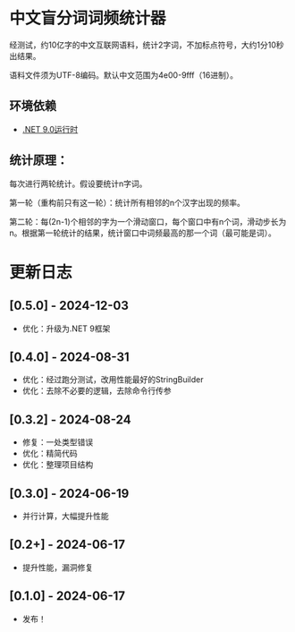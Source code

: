 # 中文盲分词词频统计器

经测试，约10亿字的中文互联网语料，统计2字词，不加标点符号，大约1分10秒出结果。

语料文件须为UTF-8编码。默认中文范围为4e00-9fff（16进制）。

## 环境依赖

- [.NET 9.0运行时](https://dotnet.microsoft.com/zh-cn/download/dotnet/9.0)

## 统计原理：

每次进行两轮统计。假设要统计n字词。

第一轮（重构前只有这一轮）：统计所有相邻的n个汉字出现的频率。

第二轮：每(2n-1)个相邻的字为一个滑动窗口，每个窗口中有n个词，滑动步长为n。根据第一轮统计的结果，统计窗口中词频最高的那一个词（最可能是词）。

# 更新日志

## [0.5.0] - 2024-12-03

- 优化：升级为.NET 9框架

## [0.4.0] - 2024-08-31

- 优化：经过跑分测试，改用性能最好的StringBuilder
- 优化：去除不必要的逻辑，去除命令行传参

## [0.3.2] - 2024-08-24

- 修复：一处类型错误
- 优化：精简代码
- 优化：整理项目结构

## [0.3.0] - 2024-06-19

- 并行计算，大幅提升性能

## [0.2+] - 2024-06-17

- 提升性能，漏洞修复

## [0.1.0] - 2024-06-17

- 发布！

